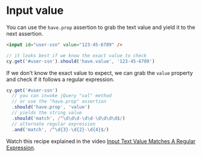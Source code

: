 # Input value

You can use the `have.prop` assertion to grab the text value and yield it to the next assertion.

<!-- fiddle The text input value matching a regular expression -->

```html
<input id="user-ssn" value="123-45-6789" />
```

```js
// it looks best if we know the exact value to check
cy.get('#user-ssn').should('have.value', '123-45-6789')
```

If we don't know the exact value to expect, we can grab the `value` property and check if it follows a regular expression.

```js
cy.get('#user-ssn')
  // you can invoke jQuery "val" method
  // or use the "have.prop" assertion
  .should('have.prop', 'value')
  // yields the string value
  .should('match', /^\d\d\d-\d\d-\d\d\d\d$/)
  // alternate regular expression
  .and('match', /^\d{3}-\d{2}-\d{4}$/)
```

Watch this recipe explained in the video [Input Text Value Matches A Regular Expression](https://youtu.be/88sIuUz6Jh0).

<!-- fiddle-end -->
